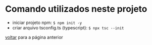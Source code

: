 # Comando utilizados neste projeto

- iniciar projeto npm: `$ npm init -y`
- criar arquivo tsconfig.ts (typescript): `$ npx tsc --init`

[voltar](../../README.md) para a página anterior
